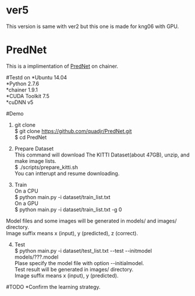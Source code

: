 # ver5
This version is same with ver2 but this one is made for kng06 with GPU.

# PredNet
This is a implimentation of [PredNet][] on chainer.

[PredNet]: http://arxiv.org/abs/1605.08104 "Lotter, William, Gabriel Kreiman, and David Cox. \"Deep Predictive Coding Networks for Video Prediction and Unsupervised Learning.\" arXiv preprint arXiv:1605.08104 (2016)."

#Testd on
*Ubuntu 14.04  
*Python 2.7.6  
*chainer 1.9.1  
*CUDA Toolkit 7.5  
*cuDNN v5  

#Demo
1. git clone  
$ git clone https://github.com/quadjr/PredNet.git  
$ cd PredNet  

2. Prepare Dataset  
This command will download The KITTI Dataset(about 47GB), unzip, and make image lists.  
$ ./scripts/prepare_kitti.sh  
You can intterupt and resume downloading.  

3. Train  
On a CPU  
$ python main.py -i dataset/train_list.txt  
On a GPU  
$ python main.py -i dataset/train_list.txt -g 0  
  
Model files and some images will be generated in models/ and images/ directory.   
Image suffix means x (input), y (predicted), z (correct).  

4. Test  
$ python main.py -i dataset/test_list.txt --test --initmodel models/???.model  
Plase specify the model file with option --initialmodel.  
Test result will be generated in images/ directory.  
Image suffix means x (input), y (predicted).  

#TODO
*Confirm the learning strategy.  

